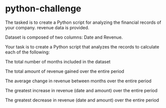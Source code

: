 # python-challenge
The tasked is to create a Python script for analyzing the financial records of your company.  revenue data is provided. 

Dataset is composed of two columns: Date and Revenue. 

Your task is to create a Python script that analyzes the records to calculate each of the following:

The total number of months included in the dataset

The total amount of revenue gained over the entire period

The average change in revenue between months over the entire period

The greatest increase in revenue (date and amount) over the entire period

The greatest decrease in revenue (date and amount) over the entire period